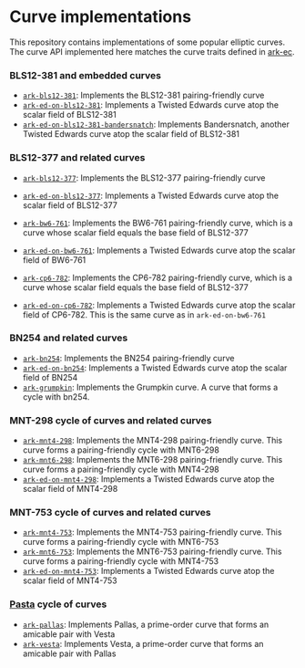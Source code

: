 # Curve implementations

This repository contains implementations of some popular elliptic curves. The curve API implemented here matches the curve traits defined in [ark-ec](https://github.com/jsStar580/world_of_mathematics/blob/master/ec/src/lib.rs).

### BLS12-381 and embedded curves

- [`ark-bls12-381`](bls12_381): Implements the BLS12-381 pairing-friendly curve
- [`ark-ed-on-bls12-381`](ed_on_bls12_381): Implements a Twisted Edwards curve atop the scalar field of BLS12-381
- [`ark-ed-on-bls12-381-bandersnatch`](ed_on_bls12_381_bandersnatch): Implements Bandersnatch, another Twisted Edwards curve atop the scalar field of BLS12-381

### BLS12-377 and related curves

- [`ark-bls12-377`](bls12_377): Implements the BLS12-377 pairing-friendly curve
- [`ark-ed-on-bls12-377`](ed_on_bls12_377): Implements a Twisted Edwards curve atop the scalar field of BLS12-377

- [`ark-bw6-761`](bw6_761): Implements the BW6-761 pairing-friendly curve, which is a curve whose scalar field equals the base field of BLS12-377
- [`ark-ed-on-bw6-761`](ed_on_bw6_761): Implements a Twisted Edwards curve atop the scalar field of BW6-761

- [`ark-cp6-782`](cp6_782): Implements the CP6-782 pairing-friendly curve, which is a curve whose scalar field equals the base field of BLS12-377
- [`ark-ed-on-cp6-782`](ed_on_cp6_782): Implements a Twisted Edwards curve atop the scalar field of CP6-782. This is the same curve as in `ark-ed-on-bw6-761`

### BN254 and related curves

- [`ark-bn254`](bn254): Implements the BN254 pairing-friendly curve
- [`ark-ed-on-bn254`](ed_on_bn254): Implements a Twisted Edwards curve atop the scalar field of BN254
- [`ark-grumpkin`](grumpkin): Implements the Grumpkin curve. A curve that forms a cycle with bn254.

### MNT-298 cycle of curves and related curves

- [`ark-mnt4-298`](mnt4_298): Implements the MNT4-298 pairing-friendly curve. This curve forms a pairing-friendly cycle with MNT6-298
- [`ark-mnt6-298`](mnt6_298): Implements the MNT6-298 pairing-friendly curve. This curve forms a pairing-friendly cycle with MNT4-298
- [`ark-ed-on-mnt4-298`](ed_on_mnt4_298): Implements a Twisted Edwards curve atop the scalar field of MNT4-298

### MNT-753 cycle of curves and related curves

- [`ark-mnt4-753`](mnt4_753): Implements the MNT4-753 pairing-friendly curve. This curve forms a pairing-friendly cycle with MNT6-753
- [`ark-mnt6-753`](mnt6_753): Implements the MNT6-753 pairing-friendly curve. This curve forms a pairing-friendly cycle with MNT4-753
- [`ark-ed-on-mnt4-753`](ed_on_mnt4_753): Implements a Twisted Edwards curve atop the scalar field of MNT4-753

### [Pasta](https://electriccoin.co/blog/the-pasta-curves-for-halo-2-and-beyond/) cycle of curves

- [`ark-pallas`](pallas): Implements Pallas, a prime-order curve that forms an amicable pair with Vesta
- [`ark-vesta`](vesta): Implements Vesta, a prime-order curve that forms an amicable pair with Pallas
